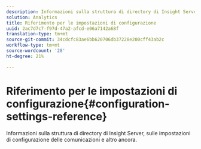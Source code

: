 ```yaml
---
description: Informazioni sulla struttura di directory di Insight Server, sulle impostazioni di configurazione delle comunicazioni e altro ancora.
solution: Analytics
title: Riferimento per le impostazioni di configurazione
uuid: 2ac7d7c7-f97d-47a2-afcd-e06a7142a68f
translation-type: tm+mt
source-git-commit: 34cdcfc83ae6bb620706db37228e200cff43ab2c
workflow-type: tm+mt
source-wordcount: '28'
ht-degree: 21%

---
```



# Riferimento per le impostazioni di configurazione{#configuration-settings-reference}

Informazioni sulla struttura di directory di Insight Server, sulle impostazioni di configurazione delle comunicazioni e altro ancora.

